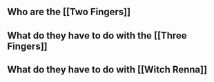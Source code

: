 ## Who are the [[Two Fingers]]

## What do they have to do with the [[Three Fingers]]

## What do they have to do with [[Witch Renna]]

